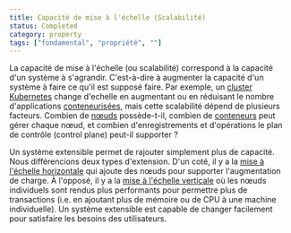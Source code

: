 ```yaml
---
title: Capacité de mise à l'échelle (Scalabilité)
status: Completed
category: property
tags: ["fondamental", "propriété", ""]
---
```


La capacité de mise à l'échelle (ou scalabilité) correspond à la capacité d'un système à s'agrandir.
C'est-à-dire à augmenter la capacité d'un système à faire ce qu'il est supposé faire.
Par exemple, un [cluster](/fr/cluster/) [Kubernetes](/fr/kubernetes/) change d'echelle en augmentant
ou en réduisant le nombre d'applications [conteneurisées](/fr/containerization/),
mais cette scalabilité dépend de plusieurs facteurs.
Combien de [nœuds](/fr/nodes/) possède-t-il, combien de [conteneurs](/fr/container/) peut gérer chaque nœud,
et combien d'enregistrements et d'opérations le plan de contrôle (control plane) peut-il supporter ?

Un système extensible permet de rajouter simplement plus de capacité.
Nous différencions deux types d'extension.
D'un coté, il y a la [mise à l'échelle horizontale](/fr/horizontal-scaling/) qui ajoute des nœuds pour supporter l'augmentation de charge.
À l'opposé, il y a la [mise à l'échelle verticale](/fr/vertical-scaling/) où les nœuds individuels sont rendus plus performants pour permettre plus de transactions
(i.e. en ajoutant plus de mémoire ou de CPU à une machine individuelle).
Un système extensible est capable de changer facilement pour satisfaire les besoins des utilisateurs.
